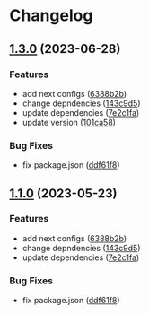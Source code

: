 # Changelog

## [1.3.0](https://github.com/Bayathy/eslint/compare/eslint-config-next-v1.2.0...eslint-config-next-v1.3.0) (2023-06-28)


### Features

* add next configs ([6388b2b](https://github.com/Bayathy/eslint/commit/6388b2bb16da77245b93738822871a5c01aac4d0))
* change depndencies ([143c9d5](https://github.com/Bayathy/eslint/commit/143c9d5329ba5505f955e79abc41cb8abec9d46b))
* update dependencies ([7e2c1fa](https://github.com/Bayathy/eslint/commit/7e2c1fa5fa09e8b89800e4c54230262c45888624))
* update version ([101ca58](https://github.com/Bayathy/eslint/commit/101ca58f147e061e33eb85092c267b9ce9ebcdba))


### Bug Fixes

* fix package.json ([ddf61f8](https://github.com/Bayathy/eslint/commit/ddf61f857bb26fd0675b4a01aaa2f90593e08ec8))

## [1.1.0](https://github.com/Bayathy/eslint/compare/eslint-config-next-v1.0.0...eslint-config-next-v1.1.0) (2023-05-23)


### Features

* add next configs ([6388b2b](https://github.com/Bayathy/eslint/commit/6388b2bb16da77245b93738822871a5c01aac4d0))
* change depndencies ([143c9d5](https://github.com/Bayathy/eslint/commit/143c9d5329ba5505f955e79abc41cb8abec9d46b))
* update dependencies ([7e2c1fa](https://github.com/Bayathy/eslint/commit/7e2c1fa5fa09e8b89800e4c54230262c45888624))


### Bug Fixes

* fix package.json ([ddf61f8](https://github.com/Bayathy/eslint/commit/ddf61f857bb26fd0675b4a01aaa2f90593e08ec8))
